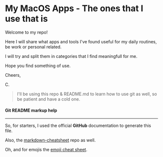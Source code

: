# My MacOS Apps - The ones that I use that is

Welcome to my repo!

Here I will share what apps and tools I've found useful for my daily routines, be work or personal related.

I will try and split them in categories that I find meaningfull for me.

Hope you find something of use.

Cheers,

C.

> I'll be using this repo & README.md to learn how to use git as well, so be patient and have a cold one.

#### Git README markup help
-------
So, for starters, I used the official **GitHub** documentation to generate this file.

Also, the [markdown-cheatsheet](https://github.com/tchapi/markdown-cheatsheet/blob/master/README.md) repo as well.

Oh, and for emojis the [emoji cheat sheet](https://www.webfx.com/tools/emoji-cheat-sheet/).